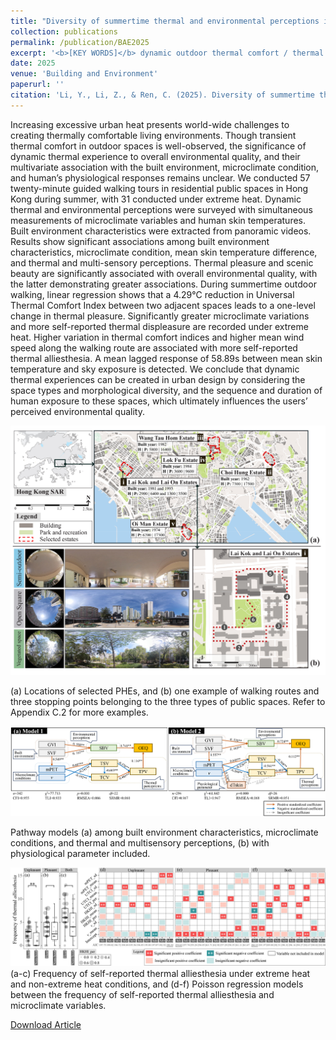 ```yaml
---
title: "Diversity of summertime thermal and environmental perceptions in residential public spaces: A walking-based assessment in Hong Kong’s Public Housing Estates"
collection: publications
permalink: /publication/BAE2025
excerpt: '<b>[KEY WORDS]</b> dynamic outdoor thermal comfort / thermal alliesthesia / multi-sensory perception / extreme heat / high-density city /'
date: 2025
venue: 'Building and Environment'
paperurl: ''
citation: 'Li, Y., Li, Z., & Ren, C. (2025). Diversity of summertime thermal and environmental perceptions in residential public spaces: A walking-based assessment in Hong Kong’s Public Housing Estates. Building and Environment.'
---
```

Increasing excessive urban heat presents world-wide challenges to creating thermally comfortable living environments. Though transient thermal comfort in outdoor spaces is well-observed, the significance of dynamic thermal experience to overall environmental quality, and their multivariate association with the built environment, microclimate condition, and human’s physiological responses remains unclear. We conducted 57 twenty-minute guided walking tours in residential public spaces in Hong Kong during summer, with 31 conducted under extreme heat. Dynamic thermal and environmental perceptions were surveyed with simultaneous measurements of microclimate variables and human skin temperatures. Built environment characteristics were extracted from panoramic videos. Results show significant associations among built environment characteristics, microclimate condition, mean skin temperature difference, and thermal and multi-sensory perceptions. Thermal pleasure and scenic beauty are significantly associated with overall environmental quality, with the latter demonstrating greater associations. During summertime outdoor walking, linear regression shows that a 4.29°C reduction in Universal Thermal Comfort Index between two adjacent spaces leads to a one-level change in thermal pleasure. Significantly greater microclimate variations and more self-reported thermal displeasure are recorded under extreme heat. Higher variation in thermal comfort indices and higher mean wind speed along the walking route are associated with more self-reported thermal alliesthesia. A mean lagged response of 58.89s between mean skin temperature and sky exposure is detected. We conclude that dynamic thermal experiences can be created in urban design by considering the space types and morphological diversity, and the sequence and duration of human exposure to these spaces, which ultimately influences the users’ perceived environmental quality.

![Method](/images/BAE2025.jpg)

(a) Locations of selected PHEs, and (b) one example of walking routes and three stopping points belonging to the three types of public spaces. Refer to Appendix C.2 for more examples.

![Fig](/images/BAE2025-1.jpg)

Pathway models (a) among built environment characteristics, microclimate conditions, and thermal and multisensory perceptions, (b) with physiological parameter included.

![Fig](/images/BAE2025-2.jpg)
(a-c) Frequency of self-reported thermal alliesthesia under extreme heat and non-extreme heat conditions, and (d-f) Poisson regression models between the frequency of self-reported thermal alliesthesia and microclimate variables.

[Download Article](http://yilun595.github.io/files/BAE2025.pdf)